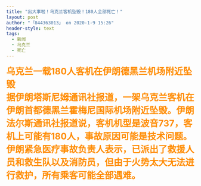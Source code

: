 ```yaml
---
title: "出大事啦！乌克兰客机坠毁！180人全部死亡！"
layout: post
author: "「844363013」 on 2020-1-9 15:26"
header-style: text
tags:
  - 新闻
  - 乌克兰
  - 死亡
---
```


<head></head>
<body>
 <strong><font size="5"><font color="#ff8c00"><font face="&amp;quot">乌克兰一载180人客机在伊朗德黑兰机场附近坠毁</font><br> <font face="&amp;quot">据伊朗塔斯尼姆通讯社报道，一架乌克兰客机在伊朗首都德黑兰霍梅尼国际机场附近坠毁。伊朗法尔斯通讯社报道说，客机机型是波音737，客机上可能有180人，事故原因可能是技术问题。伊朗紧急医疗事故负责人表示，已派出了救援人员和救生队以及消防员，但由于火势太大无法进行救护，所有乘客可能全部遇难。</font></font></font></strong>
 <br>
</body>


